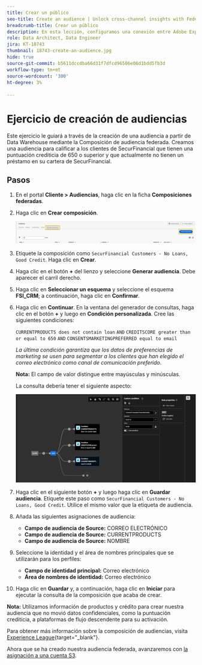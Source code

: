 ```yaml
---
title: Crear un público
seo-title: Create an audience | Unlock cross-channel insights with Federated Audience Composition
breadcrumb-title: Crear un público
description: En esta lección, configuramos una conexión entre Adobe Experience Platform y su Data Warehouse empresarial para habilitar la Composición federada de audiencias.
role: Data Architect, Data Engineer
jira: KT-18743
thumbnail: 18743-create-an-audience.jpg
hide: true
source-git-commit: b5611dccdba66d31f7dfcd96506e06d1bdd5fb3d
workflow-type: tm+mt
source-wordcount: '300'
ht-degree: 3%

---
```



# Ejercicio de creación de audiencias

Este ejercicio le guiará a través de la creación de una audiencia a partir de Data Warehouse mediante la Composición de audiencia federada. Creamos una audiencia para calificar a los clientes de SecurFinancial que tienen una puntuación crediticia de 650 o superior y que actualmente no tienen un préstamo en su cartera de SecurFinancial.

## Pasos

1. En el portal **Cliente > Audiencias**, haga clic en la ficha **Composiciones federadas**.
2. Haga clic en **Crear composición**.

   ![crear-composición](assets/create-composition.png)

3. Etiquete la composición como `SecurFinancial Customers - No Loans, Good Credit`. Haga clic en **Crear**.

4. Haga clic en el botón **+** del lienzo y seleccione **Generar audiencia**. Debe aparecer el carril derecho.

5. Haga clic en **Seleccionar un esquema** y seleccione el esquema **FSI_CRM**; a continuación, haga clic en **Confirmar**.

6. Haga clic en **Continuar**. En la ventana del generador de consultas, haga clic en el botón **+** y luego en **Condición personalizada**. Cree las siguientes condiciones:

   `CURRENTPRODUCTS does not contain loan`
   `AND`
   `CREDITSCORE greater than or equal to 650`
   `AND`
   `CONSENTSMARKETINGPREFERRED equal to email`

   *La última condición garantiza que los datos de preferencias de marketing se usen para segmentar a los clientes que han elegido el correo electrónico como canal de comunicación preferido*.

   **Nota:** El campo de valor distingue entre mayúsculas y minúsculas.

   La consulta debería tener el siguiente aspecto:

   ![generador de consultas](assets/query-builder.png)

7. Haga clic en el siguiente botón **+** y luego haga clic en **Guardar audiencia**. Etiquete este paso como `SecurFinancial Customers - No Loans, Good Credit`. Utilice el mismo valor que la etiqueta de audiencia.

8. Añada las siguientes asignaciones de audiencia:

   - **Campo de audiencia de Source:** CORREO ELECTRÓNICO
   - **Campo de audiencia de Source:** CURRENTPRODUCTS
   - **Campo de audiencia de Source:** NOMBRE

9. Seleccione la identidad y el área de nombres principales que se utilizarán para los perfiles:

   - **Campo de identidad principal:** Correo electrónico
   - **Área de nombres de identidad:** Correo electrónico

10. Haga clic en **Guardar** y, a continuación, haga clic en **Iniciar** para ejecutar la consulta de la composición que acaba de crear.

**Nota:** Utilizamos información de productos y crédito para crear nuestra audiencia que no movió datos confidenciales, como la puntuación crediticia, a plataformas de flujo descendente para su activación.

Para obtener más información sobre la composición de audiencias, visita [Experience League](https://experienceleague.adobe.com/en/docs/federated-audience-composition/using/compositions/create-composition/create-composition){target="_blank"}.

Ahora que se ha creado nuestra audiencia federada, avanzaremos con [la asignación a una cuenta S3](map-federated-audience-to-s3.md).
